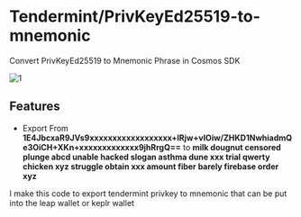# Tendermint/PrivKeyEd25519-to-mnemonic

Convert PrivKeyEd25519 to Mnemonic Phrase in Cosmos SDK

![1](https://github.com/user-attachments/assets/37b5cdad-7a50-4b34-8851-5809121febcc)

## Features
- Export From **1E4JbcxaR9JVs9xxxxxxxxxxxxxxxxxx+lRjw+vIOiw/ZHKD1NwhiadmQe3OiCH+XKn+xxxxxxxxxxxxx9jhRrgQ==** to **milk dougnut censored plunge abcd unable hacked slogan asthma dune xxx trial qwerty chicken xyz struggle obtain xxx amount fiber barely firebase order xyz**

I make this code to export tendermint privkey to mnemonic that can be put into the leap wallet or keplr wallet
